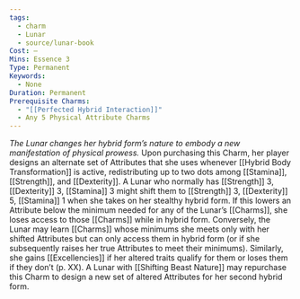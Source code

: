```yaml
---
tags:
  - charm
  - Lunar
  - source/lunar-book
Cost: —
Mins: Essence 3
Type: Permanent
Keywords:
  - None
Duration: Permanent
Prerequisite Charms:
  - "[[Perfected Hybrid Interaction]]"
  - Any 5 Physical Attribute Charms
---
```

*The Lunar changes her hybrid form’s nature to embody a new manifestation of physical prowess.*
Upon purchasing this Charm, her player designs an alternate set of Attributes that she uses whenever [[Hybrid Body Transformation]] is active, redistributing up to two dots among [[Stamina]], [[Strength]], and [[Dexterity]]. A Lunar who normally has [[Strength]] 3, [[Dexterity]] 3, [[Stamina]] 3 might shift them to [[Strength]] 3, [[Dexterity]] 5, [[Stamina]] 1 when she takes on her stealthy hybrid form. If this lowers an Attribute below the minimum needed for any of the Lunar’s [[Charms]], she loses access to those [[Charms]] while in hybrid form. Conversely, the Lunar may learn [[Charms]] whose minimums she meets only with her shifted Attributes but can only access them in hybrid form (or if she subsequently raises her true Attributes to meet their minimums). Similarly, she gains [[Excellencies]] if her altered traits qualify for them or loses them if they don’t (p. XX). A Lunar with [[Shifting Beast Nature]] may repurchase this Charm to design a new set of altered Attributes for her second hybrid form.